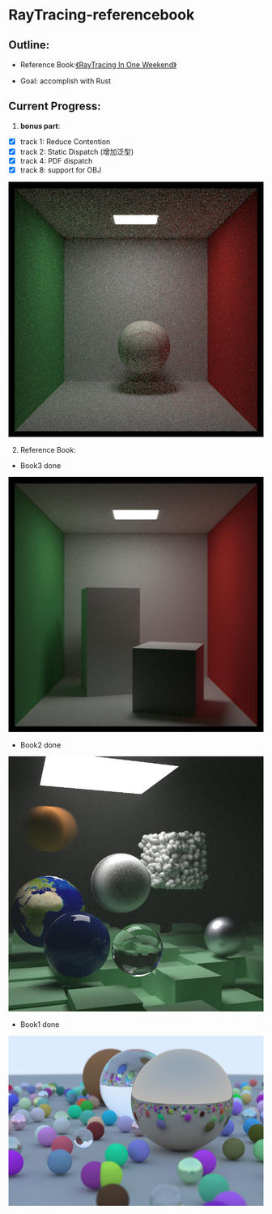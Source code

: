 # RayTracing-referencebook

## Outline:

- Reference Book:[《RayTracing In One Weekend》](https://raytracing.github.io/)

- Goal: accomplish with Rust 

## Current Progress: 

1. **bonus part**:

- [x] track 1: Reduce Contention
- [x] track 2: Static Dispatch (增加泛型)
- [x] track 4: PDF dispatch
- [x] track 8: support for OBJ 

![](output/baseball.jpg)

2. Reference Book:

- Book3 done

![](output/book3.jpg)


- Book2 done

![](output/book2.jpg)

- Book1 done

![](output/book1.jpg)
